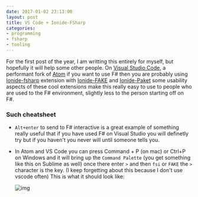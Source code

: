 ```yaml
---
date: 2017-01-02 23:13:00
layout: post
title: VS Code + Ionide-FSharp
categories:
- programming
- fsharp
- tooling
---
```


For the first post of the year, I am  writting this entirely for myself, but hopefully it will help some other people.
On [Visual Studio Code](http://code.visualstudio.com/), a performant fork of [Atom](http://atom.io/) if you want to use F\# then 
you are probably using [Ionide-fsharp]() extension with [Ionide-FAKE]() and [Ionide-Paket]() some usability aspects of these cool 
extensions make this really easy to use to people who are used to the F# environment, slightly less to the person starting off on F\#.

### Such cheatsheet
 * `Alt+enter` to send to F\# interactive is a great example of something really useful that if you have used F\# on Visual Studio you 
   will definetly try but if you haven't you never will until someone tells you.
 * In Atom and VS Code you can press Command + P (on mac) or Ctrl+P on Windows and it will bring up the `Command Palette` (you get 
   something like this on Sublime as well) once there enter `>` and then `fsi` or `FAKE` the `>` character is the key. (I keep forgetting about 
   this because I don't use vscode often)
   This is what it should look like:
 
   ![img]({{images/2017-01-palete.png}})
 
